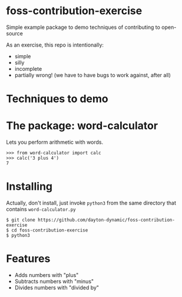 # foss-contribution-exercise

Simple example package to demo techniques of contributing to open-source

As an exercise, this repo is intentionally:

- simple
- silly 
- incomplete
- partially wrong!  (we have to have bugs to work against, after all)

# Techniques to demo 

# The package: word-calculator 

Lets you perform arithmetic with words.

    >>> from word-calculator import calc
    >>> calc('3 plus 4')
    7

# Installing 
  
Actually, don't install, just invoke `python3` from the same directory that 
contains `word-calculator.py`

    $ git clone https://github.com/dayton-dynamic/foss-contribution-exercise
    $ cd foss-contribution-exercise
    $ python3


# Features 

- Adds numbers with "plus" 
- Subtracts numbers with "minus"
- Divides numbers with "divided by"

